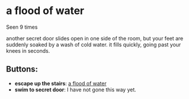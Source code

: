 # a flood of water

Seen 9 times

another secret door slides open in one side of the room, but your feet are suddenly soaked by a wash of cold water. it fills quickly, going past your knees in seconds.

## Buttons:

- **escape up the stairs**: [a flood of water](a-flood-of-water-tj7qze.md)
- **swim to secret door**: I have not gone this way yet.
